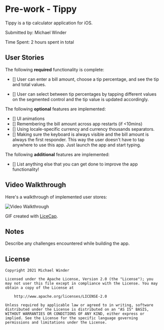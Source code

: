 # Pre-work - Tippy
Tippy is a tip calculator application for iOS.

Submitted by: Michael Winder

Time Spent: 2 hours spent in total

## User Stories

The following **required** functionality is complete:

* [] User can enter a bill amount, choose a tip percentage, and see the tip and total values.

* [] User can select between tip percentages by tapping different values on the segmented control and the tip value is updated accordingly.

The following **optional** features are implemented:

* [] UI animations
* [] Remembering the bill amount across app restarts (if <10mins)
* [] Using locale-specific currency and currency thousands separators.
* [] Making sure the keyboard is always visible and the bill amount is always the first responder. This way the user doesn't have to tap anywhere to use this app. Just launch the app and start typing.

The following **additional** features are implemented:

- [] List anything else that you can get done to improve the app functionality!

## Video Walkthrough

Here's a walkthrough of implemented user stores:

<img src='[link to gif]' title='Video Walkthrough' width='' alt='Video Walkthrough' />

GIF created with [LiceCap](http://www.cockos.com/licecap/).

## Notes

Describe any challenges encountered while building the app.

## License

    Copyright 2021 Michael Winder

    Licensed under the Apache License, Version 2.0 (the "License"); you may not user this file except in compliance with the License. You may obtain a copy of the License at

        http://www.apache.org/licenses/LICENSE-2.0

    Unless required by applicable law or agreed to in writing, software distributed under the License is distributed on an "AS IS" BASIS, WITHOUT WARRANTIES OR CONDITIONS OF ANY KIND, either express or implied. See the License for the specific language governing permissions and limitations under the License.
